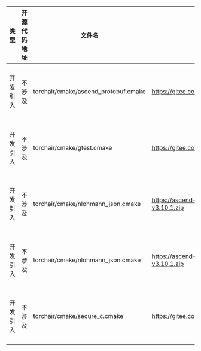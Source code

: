 |类型|开源代码地址|文件名|公网IP地址/公网URL地址/域名/邮箱地址|用途说明|
|----------------|--------------|----------|-----------------------------|----------------|
|开发引入|不涉及|torchair/cmake/ascend_protobuf.cmake|https://gitee.com/mirrors/protobuf_source/repository/archive/v3.13.0.tar.gz|编译构建使用|
|开发引入|不涉及|torchair/cmake/gtest.cmake|https://gitee.com/mirrors/googletest/repository/archive/release-1.8.1.tar.gz|编译构建使用|
|开发引入|不涉及|torchair/cmake/nlohmann_json.cmake|https://ascend-cann.obs.myhuaweicloud.com/json/repository/archive/json-v3.10.1.zip|编译构建使用|
|开发引入|不涉及|torchair/cmake/nlohmann_json.cmake|https://ascend-cann.obs.myhuaweicloud.com/json/repository/archive/json-v3.10.1.zip|编译构建使用|
|开发引入|不涉及|torchair/cmake/secure_c.cmake|https://gitee.com/openeuler/libboundscheck/repository/archive/v1.1.10.tar.gz|编译构建使用|